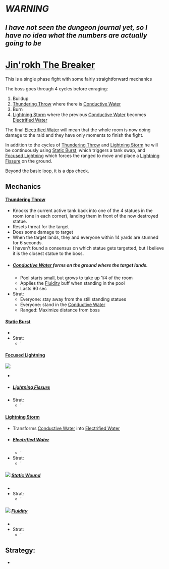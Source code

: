 # ***WARNING***
## ***I have not seen the dungeon journal yet, so I have no idea what the numbers are actually going to be*** 
# [Jin'rokh The Breaker](<https://www.icy-veins.com/wow/jin-rokh-the-breaker-strategy-guide-normal-heroic>)
This is a single phase fight with some fairly straightforward mechanics

The boss goes through 4 cycles before enraging:
1. Buildup
1. [Thundering Throw](#thundering-throw) where there is [Conductive Water](#conductive-water-forms-on-the-ground-where-the-target-lands)
1. Burn
1. [Lightning Storm](#lightning-storm) where the previous [Conductive Water](#conductive-water-forms-on-the-ground-where-the-target-lands) becomes [Electrified Water](#electrified-water)

The final [Electrified Water](#electrified-water) will mean that the whole room is now doing damage to the raid and they have only moments to finish the fight.

In addition to the cycles of [Thundering Throw](#thundering-throw) and [Lightning Storm](#lightning-storm) he will be continuously using [Static Burst](#static-burst), which triggers a tank swap, and [Focused Lightning](#focused-lightning) which forces the ranged to move and place a [Lightning Fissure](#lightning-fissure) on the ground.

Beyond the basic loop, it is a dps check.

## Mechanics

#### [Thundering Throw](<https://www.wowhead.com/spell=137167>)
- Knocks the current active tank back into one of the 4 statues in the room (one in each corner), landing them in front of the now destroyed statue.
- Resets threat for the target
- Does some damage to target
- When the target lands, they and everyone within 14 yards are stunned for 6 seconds.
- I haven't found a consensus on which statue gets targetted, but I believe it is the closest statue to the boss.
- ##### [Conductive Water](<>) forms on the ground where the target lands.
    - Pool starts small, but grows to take up 1/4 of the room
    - Applies the [Fluidity](#fluidity) buff when standing in the pool
    - Lasts 90 sec
- Strat:
    - Everyone: stay away from the still standing statues
    - Everyone: stand in the [Conductive Water]()
    - Ranged: Maximize distance from boss

#### [Static Burst](<https://www.wowhead.com/spell=137162>)
- 
- Strat:
    - '

#### [Focused Lightning](<https://www.wowhead.com/spell=137422>)
<img src="https://wow.zamimg.com/uploads/screenshots/small/354790.jpg">

- 
- ##### [Lightning Fissure](<https://www.wowhead.com/spell=139467>)
- Strat:
    - '

#### [Lightning Storm](<https://www.wowhead.com/spell=137261>)
- Transforms [Conductive Water](#conductive-water-forms-on-the-ground-where-the-target-lands) into [Electrified Water](#electrified-water)
- ##### [Electrified Water](<https://www.wowhead.com/spell=138006>)
    - '
- Strat:
    - '

##### <img src = "https://wow.zamimg.com/images/wow/icons/large/spell_nature_purge.jpg"> [Static Wound](<https://www.wowhead.com/spell=138349>)
- 
- Strat:
    - '

##### <img src="https://wow.zamimg.com/images/wow/icons/large/inv_misc_volatilewater.jpg"> [Fluidity](<https://www.wowhead.com/spell=138002>)
- 
- Strat:
    - '

## Strategy:
- 